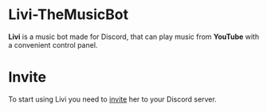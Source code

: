 # Livi-TheMusicBot
**Livi** is a music bot made for Discord, that can play music from **YouTube** with a convenient control panel.

# Invite
To start using Livi you need to [invite](https://discord.com/oauth2/authorize?client_id=567371328579960872&permissions=8&scope=bot) her to your Discord server.
